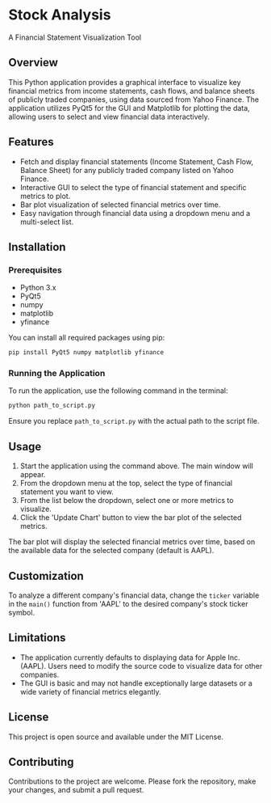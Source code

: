 # Stock Analysis
A Financial Statement Visualization Tool

## Overview
This Python application provides a graphical interface to visualize key financial metrics from income statements, cash flows, and balance sheets of publicly traded companies, using data sourced from Yahoo Finance. The application utilizes PyQt5 for the GUI and Matplotlib for plotting the data, allowing users to select and view financial data interactively.

## Features
- Fetch and display financial statements (Income Statement, Cash Flow, Balance Sheet) for any publicly traded company listed on Yahoo Finance.
- Interactive GUI to select the type of financial statement and specific metrics to plot.
- Bar plot visualization of selected financial metrics over time.
- Easy navigation through financial data using a dropdown menu and a multi-select list.

## Installation

### Prerequisites
- Python 3.x
- PyQt5
- numpy
- matplotlib
- yfinance

You can install all required packages using pip:

```bash
pip install PyQt5 numpy matplotlib yfinance
```

### Running the Application
To run the application, use the following command in the terminal:

```bash
python path_to_script.py
```

Ensure you replace `path_to_script.py` with the actual path to the script file.

## Usage
1. Start the application using the command above. The main window will appear.
2. From the dropdown menu at the top, select the type of financial statement you want to view.
3. From the list below the dropdown, select one or more metrics to visualize.
4. Click the 'Update Chart' button to view the bar plot of the selected metrics.

The bar plot will display the selected financial metrics over time, based on the available data for the selected company (default is AAPL).

## Customization
To analyze a different company's financial data, change the `ticker` variable in the `main()` function from 'AAPL' to the desired company's stock ticker symbol.

## Limitations
- The application currently defaults to displaying data for Apple Inc. (AAPL). Users need to modify the source code to visualize data for other companies.
- The GUI is basic and may not handle exceptionally large datasets or a wide variety of financial metrics elegantly.

## License
This project is open source and available under the MIT License.

## Contributing
Contributions to the project are welcome. Please fork the repository, make your changes, and submit a pull request.
